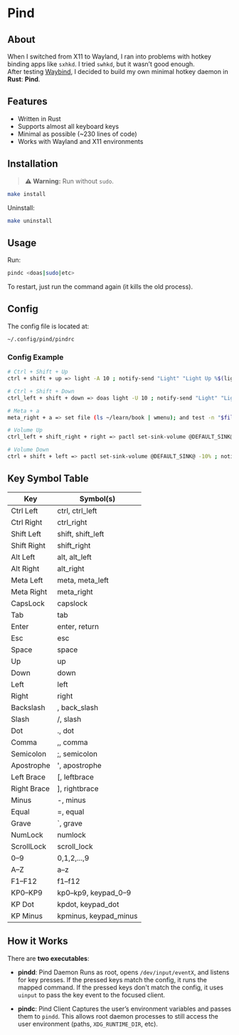 # Pind

## About
When I switched from X11 to Wayland, I ran into problems with hotkey binding apps like `sxhkd`. I tried `swhkd`, but it wasn’t good enough.  
After testing [Waybind](https://github.com/postman721/Waybind/issues), I decided to build my own minimal hotkey daemon in **Rust**: **Pind**.

## Features
- Written in Rust
- Supports almost all keyboard keys
- Minimal as possible (~230 lines of code)
- Works with Wayland and X11 environments

## Installation
> **⚠️ Warning:** Run without `sudo`.

```bash
make install
````

Uninstall:

```bash
make uninstall
```

## Usage

Run:

```bash
pindc <doas|sudo|etc>
```

To restart, just run the command again (it kills the old process).

## Config

The config file is located at:

```
~/.config/pind/pindrc
```

### Config Example

```bash
# Ctrl + Shift + Up
ctrl + shift + up => light -A 10 ; notify-send "Light" "Light Up %$(light)"

# Ctrl + Shift + Down
ctrl_left + shift + down => doas light -U 10 ; notify-send "Light" "Light Down %$(light)"

# Meta + a
meta_right + a => set file (ls ~/learn/book | wmenu); and test -n "$file"; and zathura ~/learn/book/"$file"

# Volume Up
ctrl_left + shift_right + right => pactl set-sink-volume @DEFAULT_SINK@ +10% ; notify-send "Sound" "Volume Up %$(pamixer --get-volume)"

# Volume Down
ctrl + shift + left => pactl set-sink-volume @DEFAULT_SINK@ -10% ; notify-send "Sound" "Volume Down %$(pamixer --get-volume)"
```

## Key Symbol Table

| **Key**     | **Symbol(s)**              |
| ----------- | -------------------------- |
| Ctrl Left   | ctrl, ctrl_left           |
| Ctrl Right  | ctrl_right                |
| Shift Left  | shift, shift_left         |
| Shift Right | shift_right               |
| Alt Left    | alt, alt_left             |
| Alt Right   | alt_right                 |
| Meta Left   | meta, meta_left           |
| Meta Right  | meta_right                |
| CapsLock    | capslock                   |
| Tab         | tab                        |
| Enter       | enter, return              |
| Esc         | esc                        |
| Space       | space                      |
| Up          | up                         |
| Down        | down                       |
| Left        | left                       |
| Right       | right                      |
| Backslash   | , back_slash              |
| Slash       | /, slash                   |
| Dot         | ., dot                     |
| Comma       | ,, comma                   |
| Semicolon   | ;, semicolon               |
| Apostrophe  | ', apostrophe              |
| Left Brace  | [, leftbrace              |
| Right Brace | ], rightbrace              |
| Minus       | -, minus                   |
| Equal       | =, equal                   |
| Grave       | \`, grave                  |
| NumLock     | numlock                    |
| ScrollLock  | scroll_lock               |
| 0–9         | 0,1,2,...,9                |
| A–Z         | a–z                        |
| F1–F12      | f1–f12                     |
| KP0–KP9     | kp0–kp9, keypad_0–9       |
| KP Dot      | kpdot, keypad_dot         |
| KP Minus    | kpminus, keypad_minus     |

## How it Works

There are **two executables**:

* **pindd**: Pind Daemon
  Runs as root, opens `/dev/input/eventX`, and listens for key presses.
  If the pressed keys match the config, it runs the mapped command.
  If the pressed keys don't match the config, it uses `uinput` to pass the key event to the focused client.

* **pindc**: Pind Client
  Captures the user’s environment variables and passes them to `pindd`.
  This allows root daemon processes to still access the user environment (paths, `XDG_RUNTIME_DIR`, etc).
